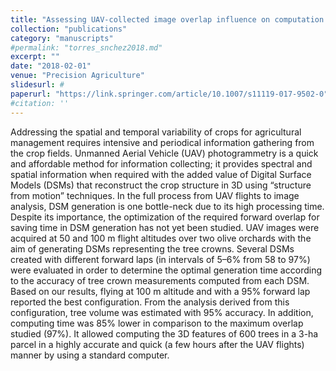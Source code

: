 ```yaml
---
title: "Assessing UAV-collected image overlap influence on computation time and digital surface model accuracy in olive orchards"
collection: "publications"
category: "manuscripts"
#permalink: "torres_snchez2018.md"
excerpt: ""
date: "2018-02-01"
venue: "Precision Agriculture"
slidesurl: #
paperurl: "https://link.springer.com/article/10.1007/s11119-017-9502-0"
#citation: ''
---
```


Addressing the spatial and temporal variability of crops for agricultural management requires intensive and periodical information gathering from the crop fields. Unmanned Aerial Vehicle (UAV) photogrammetry is a quick and affordable method for information collecting; it provides spectral and spatial information when required with the added value of Digital Surface Models (DSMs) that reconstruct the crop structure in 3D using “structure from motion” techniques. In the full process from UAV flights to image analysis, DSM generation is one bottle-neck due to its high processing time. Despite its importance, the optimization of the required forward overlap for saving time in DSM generation has not yet been studied. UAV images were acquired at 50 and 100 m flight altitudes over two olive orchards with the aim of generating DSMs representing the tree crowns. Several DSMs created with different forward laps (in intervals of 5–6% from 58 to 97%) were evaluated in order to determine the optimal generation time according to the accuracy of tree crown measurements computed from each DSM. Based on our results, flying at 100 m altitude and with a 95% forward lap reported the best configuration. From the analysis derived from this configuration, tree volume was estimated with 95% accuracy. In addition, computing time was 85% lower in comparison to the maximum overlap studied (97%). It allowed computing the 3D features of 600 trees in a 3-ha parcel in a highly accurate and quick (a few hours after the UAV flights) manner by using a standard computer.